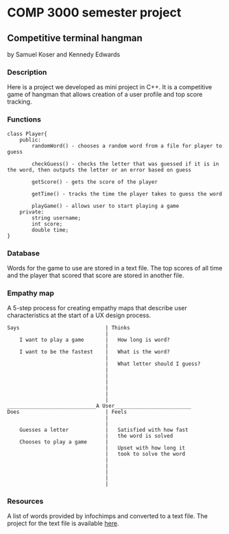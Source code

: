 # COMP 3000 semester project

## Competitive terminal hangman

by Samuel Koser and Kennedy Edwards

### Description

Here is a project we developed as mini project in C++.
It is a competitive game of hangman that allows creation
of a user profile and top score tracking.


### Functions

```
class Player{
    public:
        randomWord() - chooses a random word from a file for player to guess

        checkGuess() - checks the letter that was guessed if it is in the word, then outputs the letter or an error based on guess

        getScore() - gets the score of the player

        getTime() - tracks the time the player takes to guess the word

        playGame() - allows user to start playing a game
    private:
        string username;
        int score;
        double time;
}
```

### Database

Words for the game to use are stored in a text file.
The top scores of all time and the player that
scored that score are stored in another file.

### Empathy map

A 5-step process for creating empathy maps that describe
user characteristics at the start of a UX design process.

```
Says                            | Thinks
                                |
    I want to play a game       |   How long is word?
                                |
    I want to be the fastest    |   What is the word?
                                |
                                |   What letter should I guess?
                                |
                                |
                                |
                                |
                                |
                                |
_____________________________A User_________________________
Does                            | Feels
                                |
                                |
    Guesses a letter            |   Satisfied with how fast
                                |   the word is solved
    Chooses to play a game      |   
                                |   Upset with how long it
                                |   took to solve the word
                                |
                                |
                                |
                                |
                                |
```

### Resources

A list of words provided by infochimps and converted to a text file.
The project for the text file is available [here](https://github.com/dwyl/english-words.git).
